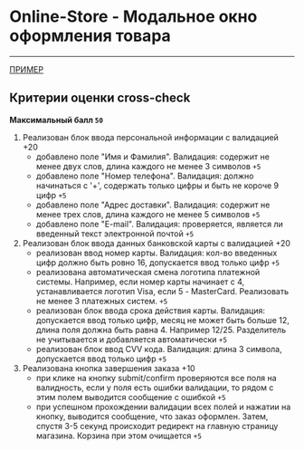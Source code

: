 # Online-Store - Модальное окно оформления товара

---

[ПРИМЕР](https://online-store-rs.netlify.app/cart?modaldemo=true)

## Критерии оценки сross-check

**Максимальный балл `50`**

1. Реализован блок ввода персональной информации с валидацией +20
   - добавлено поле "Имя и Фамилия". Валидация: содержит не менее двух слов, длина каждого не менее 3 символов `+5`
   - добавлено поле "Номер телефона". Валидация: должно начинаться с '+', содержать только цифры и быть не короче 9 цифр `+5`
   - добавлено поле "Адрес доставки". Валидация: содержит не менее трех слов, длина каждого не менее 5 символов `+5`
   - добавлено поле "E-mail". Валидация: проверяется, является ли введенный текст электронной почтой `+5`
2. Реализован блок ввода данных банковской карты с валидацией +20
   - реализован ввод номер карты. Валидация: кол-во введенных цифр должно быть ровно 16, допускается ввод только цифр `+5`
   - реализована автоматическая смена логотипа платежной системы. Например, если номер карты начинает с 4, устанавливается логотип Visa, если 5 - MasterCard. Реализовать не менее 3 платежных систем. `+5`
   - реализован блок ввода срока действия карты. Валидация: допускается ввод только цифр, месяц не может быть больше 12, длина поля должна быть равна 4. Например 12/25. Разделитель не учитывается и добавляется автоматически `+5`
   - реализован блок ввод CVV кода. Валидация: длина 3 символа, допускается ввод только цифр `+5`
3. Реализована кнопка завершения заказа +10
   - при клике на кнопку submit/confirm проверяются все поля на валидность, если у поля есть ошибки валидации, то рядом с этим полем выводится сообщение с ошибкой `+5`
   - при успешном прохождении валидации всех полей и нажатии на кнопку, выводится сообщение, что заказ оформлен. Затем, спустя 3-5 секунд происходит редирект на главную страницу магазина. Корзина при этом очищается `+5`
